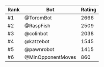 Rank|Bot|Rating
---|---|---
#1|@ToromBot|2666
#2|@RaspFish|2509
#3|@colinbot|2038
#4|@katzebot|1545
#5|@pawnrobot|1415
#6|@MinOpponentMoves|860
